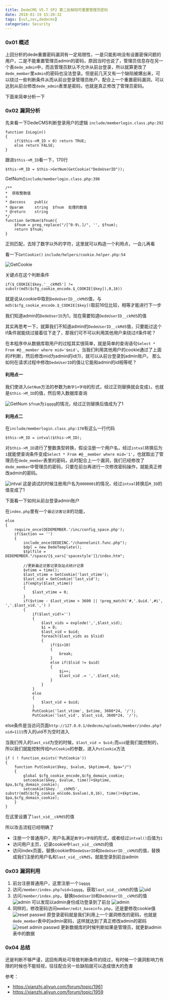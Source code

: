 ```yaml
---
title: DedeCMS V5.7 SP2 第二处缺陷可重置管理员密码
date: 2018-01-19 15:20:32
tags: [vul,sec,dedecms]
categories: Security
---
```

<script src="https://ob5vt1k7f.qnssl.com/pangu.js"></script>

### 0x01 概述
上回分析的dede重置密码漏洞有一定局限性，一是只能影响没有设置密保问题的用户，二是不能重置管理员admin的密码，原因当时也说了，管理员信息存在另一个表`dede_admin`中，而且管理员默认不允许从前台登录，所以就算更改了`dede_member`里`admin`的密码也没法登录。但是前几天又有一个缺陷被爆出来，可以绕过一些判断条件从而从前台登录管理员账户，配合上一个重置密码漏洞，可以达到从前台修改`dede_admin`表里是密码，也就是真正修改了管理员密码。

下面来简单分析一下

### 0x02 漏洞分析
先来看一下DedeCMS判断登录用户的逻辑
`include/memberlogin.class.php:292`
```
function IsLogin()
{
    if($this->M_ID > 0) return TRUE;
    else return FALSE;
}
```
跟进`$this->M_ID`看一下，170行
```
$this->M_ID = $this->GetNum(GetCookie("DedeUserID"));
```
GetNum()`include/memberlogin.class.php:398`
```
/**
*  获取整数值
*
* @access    public
* @param     string  $fnum  处理的数值
* @return    string
*/
function GetNum($fnum){
    $fnum = preg_replace("/[^0-9\.]/", '', $fnum);
    return $fnum;
}
```
正则匹配，去除了数字以外的字符，这里就可以构造一个利用点，一会儿再看

看一下`GetCookie()`
`include/helpers/cookie.helper.php:54`

![GetCookie](https://ob5vt1k7f.qnssl.com/IO7Rf)

关键点在这个判断条件
```
if($_COOKIE[$key.'__ckMd5'] != substr(md5($cfg_cookie_encode.$_COOKIE[$key]),0,16))
```
就是说从cookie中取到`DedeUserID__ckMd5`值，与`md5($cfg_cookie_encode.$_COOKIE[$key])`取前16位比较，相等才能进行下一步

我们知道admin的`DedeUserID`为1，现在需要知道`DedeUserID__ckMd5`的值

其实再思考一下，就算我们不知道admin的`DedeUserID__ckMd5`值，只要能过这个if条件就能绕过接着往下走了，那我们可不可以利用其他用户来绕过if条件呢？

在本程序中从数据库取用户的过程其实很简单，就是简单的查询语句`Select * From #@__member where mid='$mid'`。当我们利用其他用户的cookie通过了上面的if判断，然后修改mid为admin的id(1)，就可以从前台登录到admin账户。
那么如何在请求过程中修改`DedeUserID`的值让它能和admin的id相等呢？

#### 利用点一
我们使进入`GetNum`方法的参数为`数字1+字母`的形式，经过正则替换就会变成`1`，也就是`$this->M_ID`的值，然后带入数据库查询

![GetNum](https://ob5vt1k7f.qnssl.com/4zlB8)
`$fnum`为`1qqqq`的情况，经过正则替换后值成为了1

#### 利用点二
在`include/memberlogin.class.php:178`有这么一行代码
```
$this->M_ID = intval($this->M_ID);
```
对`$this->M_ID`进行了整数类型转换，假设注册一个用户名，经过`intval`转换后为`1`就能使查询条件变成`Select * From #@__member where mid='1'`，也就取出了管理员在`dede_member`表里的密码，此时配合上一个漏洞，我们已经修改了`dede_member`中管理员的密码，只要在前台再进行一次修改密码操作，就能真正修改admin的密码。

![intval](https://ob5vt1k7f.qnssl.com/Av52c)
这是调试的时候注册用户名为`0000001`的情况，经过`intval`转换后`M_ID`的值变成了1

下面看一下如何从前台登录admin账户

在`index.php`里有一个`最近访客记录`的功能，
```
else
{
    require_once(DEDEMEMBER.'/inc/config_space.php');
    if($action == '')
    {
        include_once(DEDEINC."/channelunit.func.php");
        $dpl = new DedeTemplate();
        $tplfile = DEDEMEMBER."/space/{$_vars['spacestyle']}/index.htm";

        //更新最近访客记录及站点统计记录
        $vtime = time();
        $last_vtime = GetCookie('last_vtime');
        $last_vid = GetCookie('last_vid');
        if(empty($last_vtime))
        {
            $last_vtime = 0;
        }
        if($vtime - $last_vtime > 3600 || !preg_match('#,'.$uid.',#i', ','.$last_vid.',') )
        {
            if($last_vid!='')
            {
                $last_vids = explode(',',$last_vid);
                $i = 0;
                $last_vid = $uid;
                foreach($last_vids as $lsid)
                {
                    if($i>10)
                    {
                        break;
                    }
                    else if($lsid != $uid)
                    {
                        $i++;
                        $last_vid .= ','.$last_vid;
                    }
                }
            }
            else
            {
                $last_vid = $uid;
            }
            PutCookie('last_vtime', $vtime, 3600*24, '/');
            PutCookie('last_vid', $last_vid, 3600*24, '/');
```
else条件是当访问页面`http://127.0.0.1/dedecms/uploads/member/index.php?uid=1111`传入的uid不为空时进入

当我们传入的`last_vid`为空的时候，`$last_vid = $uid;`而`uid`是我们能控制的，所以我们就能控制传给`PutCookie`的参数，进入`PutCookie`方法
```
if ( ! function_exists('PutCookie'))
{
    function PutCookie($key, $value, $kptime=0, $pa="/")
    {
        global $cfg_cookie_encode,$cfg_domain_cookie;
        setcookie($key, $value, time()+$kptime, $pa,$cfg_domain_cookie);
        setcookie($key.'__ckMd5', substr(md5($cfg_cookie_encode.$value),0,16), time()+$kptime, $pa,$cfg_domain_cookie);
    }
}
```
在这里设置了`last_vid__ckMd5`的值

所以攻击流程已经明确了

- 注册一个普通用户，用户名满足`数字1+字母`的形式，或者经过`intval()`后值为`1`
- 访问用户主页，记录cookie中`last_vid__ckMd5`的值
- 访问index页面，替换cookie中`DedeUserID`和`DedeUserID__ckMd5`的值，替换成我们注册的用户名和`last_vid__ckMd5`，就能登录到前台admin


### 0x03 漏洞利用
1. 前台注册普通用户，这里注册一个`1qqqq`
2. 访问`/member/index.php?uid=1qqqq`，获取`last_vid__ckMd5`的值
	![uid](https://ob5vt1k7f.qnssl.com/2izw4)
3. 访问`/member/index.php`，替换`DedeUserID`和`DedeUserID__ckMd5`的值
	![admin](https://ob5vt1k7f.qnssl.com/3uAj1)
	可以发现以admin身份成功登录到了前台
    ![admin](https://ob5vt1k7f.qnssl.com/aGGc5)
4. 同样的，修改密码访问`member/edit_baseinfo.php`，还是要修改cookie值
	![reset passwd](https://ob5vt1k7f.qnssl.com/OacVb)
	原登录密码就是我们利用上一个漏洞修改的密码，也就是`dede_member`表中的admin密码，这样就达到了真正修改admin的密码
	![reset admin passwd](https://ob5vt1k7f.qnssl.com/OUrvR)
	更新数据库的时候判断如果是管理员，就更新admin表中的数据

### 0x04 总结
还是判断不够严谨，这回有两处可导致判断条件的绕过，有时候一个漏洞影响力有限的时候也不能轻视，往往配合另一处缺陷就可以造成很大的危害

参考：
- https://xianzhi.aliyun.com/forum/topic/1961
- https://xianzhi.aliyun.com/forum/topic/1959


<script>pangu.spacingPage();</script>
